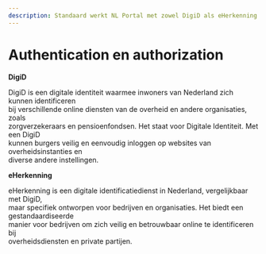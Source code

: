 ```yaml
---
description: Standaard werkt NL Portal met zowel DigiD als eHerkenning.
---
```


# Authentication en authorization

**DigiD**

DigiD is een digitale identiteit waarmee inwoners van Nederland zich kunnen identificeren\
bij verschillende online diensten van de overheid en andere organisaties, zoals\
zorgverzekeraars en pensioenfondsen. Het staat voor Digitale Identiteit. Met een DigiD\
kunnen burgers veilig en eenvoudig inloggen op websites van overheidsinstanties en\
diverse andere instellingen.

**eHerkenning**

eHerkenning is een digitale identificatiedienst in Nederland, vergelijkbaar met DigiD,\
maar specifiek ontworpen voor bedrijven en organisaties. Het biedt een gestandaardiseerde\
manier voor bedrijven om zich veilig en betrouwbaar online te identificeren bij\
overheidsdiensten en private partijen.
